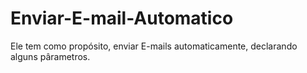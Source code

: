 # Enviar-E-mail-Automatico
Ele tem como propósito, enviar E-mails automaticamente, declarando alguns pârametros.
